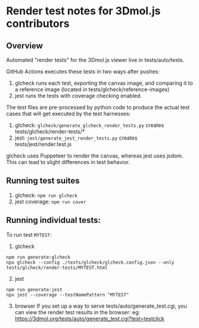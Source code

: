 # Render test notes for 3Dmol.js contributors

## Overview
Automated "render tests" for the 3Dmol.js viewer live in tests/auto/tests.

GitHub Actions executes these tests in two ways after pushes:
1. glcheck runs each test, exporting the canvas image, and comparing it to a reference image (located in tests/glcheck/reference-images)
2. jest runs the tests with coverage checking enabled.

The test files are pre-processed by python code to produce the actual test cases that will get executed by the test harnesses:
1. glcheck: `glcheck/generate_glcheck_render_tests.py` creates tests/glcheck/render-tests/*
2. jest: `jest/generate_jest_render_tests.py` creates tests/jest/render.test.js

glcheck uses Puppeteer to render the canvas, whereas jest uses jsdom.
This can lead to slight differences in test behavior.

## Running test suites
1. glcheck: `npm run glcheck`
2. jest coverage: `npm run cover`

## Running individual tests:
To run test `MYTEST`:
1. glcheck
```
npm run generate:glcheck
npx glcheck --config ./tests/glcheck/glcheck.config.json --only tests/glcheck/render-tests/MYTEST.html
```

2. jest
```
npm run generate:jest
npx jest --coverage --testNamePattern "MYTEST"
```

3. browser
If you set up a way to serve tests/auto/generate_test.cgi, you can view the render test results in the browser:
eg: https://3dmol.org/tests/auto/generate_test.cgi?test=testclick
